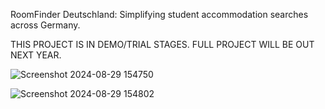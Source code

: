 
RoomFinder Deutschland: Simplifying student accommodation searches across Germany.

THIS PROJECT IS IN DEMO/TRIAL STAGES. FULL PROJECT WILL BE OUT NEXT YEAR. 



![Screenshot 2024-08-29 154750](https://github.com/user-attachments/assets/c0689f97-3792-4dd1-ac4e-3aeb12a75912)

![Screenshot 2024-08-29 154802](https://github.com/user-attachments/assets/0bed59dd-b2db-4559-9065-9dee570d2cd3)
